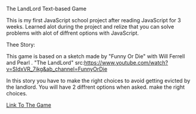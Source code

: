 The LandLord Text-based Game

This is my first JavaScript school project after reading JavaScript for 3 weeks. Learned alot during the project and relize that you can solve problems with alot of diffrent options with JavaScript. 


Thee Story:

This game is based on a sketch made by "Funny Or Die" with Will Ferrell and Pearl . "The LandLord"
src:https://www.youtube.com/watch?v=SIdxVR_7ikg&ab_channel=FunnyOrDie


In this story you have to make the right choices to avoid getting
evicted by the landlord. You will have 2 diffrent options when asked. make the right choices.


[Link To The Game](gunnaring.github.io)















